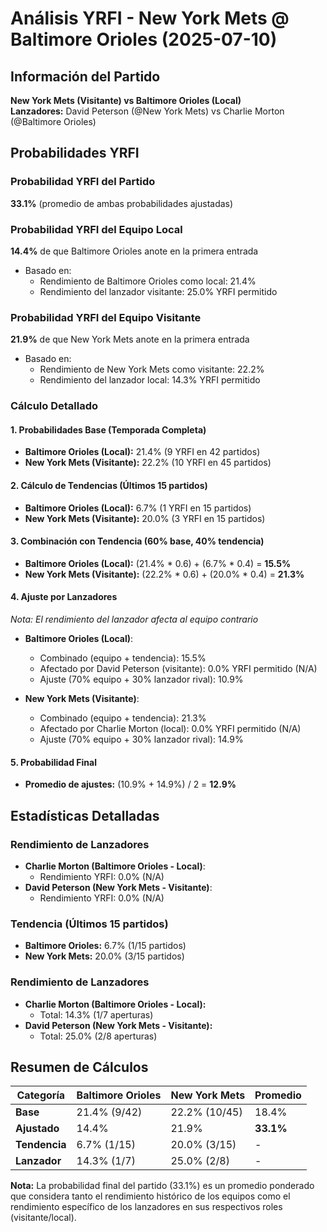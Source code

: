 # Análisis YRFI - New York Mets @ Baltimore Orioles (2025-07-10)

## Información del Partido
**New York Mets (Visitante) vs Baltimore Orioles (Local)**  
**Lanzadores:** David Peterson (@New York Mets) vs Charlie Morton (@Baltimore Orioles)

## Probabilidades YRFI

### Probabilidad YRFI del Partido
**33.1%** (promedio de ambas probabilidades ajustadas)

### Probabilidad YRFI del Equipo Local
**14.4%** de que Baltimore Orioles anote en la primera entrada
- Basado en:
  - Rendimiento de Baltimore Orioles como local: 21.4%
  - Rendimiento del lanzador visitante: 25.0% YRFI permitido

### Probabilidad YRFI del Equipo Visitante
**21.9%** de que New York Mets anote en la primera entrada
- Basado en:
  - Rendimiento de New York Mets como visitante: 22.2%
  - Rendimiento del lanzador local: 14.3% YRFI permitido

### Cálculo Detallado

#### 1. Probabilidades Base (Temporada Completa)
- **Baltimore Orioles (Local):** 21.4% (9 YRFI en 42 partidos)
- **New York Mets (Visitante):** 22.2% (10 YRFI en 45 partidos)

#### 2. Cálculo de Tendencias (Últimos 15 partidos)
- **Baltimore Orioles (Local):** 6.7% (1 YRFI en 15 partidos)
- **New York Mets (Visitante):** 20.0% (3 YRFI en 15 partidos)

#### 3. Combinación con Tendencia (60% base, 40% tendencia)
- **Baltimore Orioles (Local):** (21.4% * 0.6) + (6.7% * 0.4) = **15.5%**
- **New York Mets (Visitante):** (22.2% * 0.6) + (20.0% * 0.4) = **21.3%**

#### 4. Ajuste por Lanzadores
*Nota: El rendimiento del lanzador afecta al equipo contrario*

- **Baltimore Orioles (Local)**:
  - Combinado (equipo + tendencia): 15.5%
  - Afectado por David Peterson (visitante): 0.0% YRFI permitido (N/A)
  - Ajuste (70% equipo + 30% lanzador rival): 10.9%

- **New York Mets (Visitante)**:
  - Combinado (equipo + tendencia): 21.3%
  - Afectado por Charlie Morton (local): 0.0% YRFI permitido (N/A)
  - Ajuste (70% equipo + 30% lanzador rival): 14.9%

#### 5. Probabilidad Final
- **Promedio de ajustes:** (10.9% + 14.9%) / 2 = **12.9%**

## Estadísticas Detalladas


### Rendimiento de Lanzadores
- **Charlie Morton (Baltimore Orioles - Local)**:
  - Rendimiento YRFI: 0.0% (N/A)
- **David Peterson (New York Mets - Visitante)**:
  - Rendimiento YRFI: 0.0% (N/A)
### Tendencia (Últimos 15 partidos)
- **Baltimore Orioles:** 6.7% (1/15 partidos)
- **New York Mets:** 20.0% (3/15 partidos)

### Rendimiento de Lanzadores
- **Charlie Morton (Baltimore Orioles - Local):**
  - Total: 14.3% (1/7 aperturas)
- **David Peterson (New York Mets - Visitante):**
  - Total: 25.0% (2/8 aperturas)

## Resumen de Cálculos
| Categoría | Baltimore Orioles    | New York Mets        | Promedio |
|-----------|----------------------|----------------------|----------|
| **Base** | 21.4% (9/42) | 22.2% (10/45) | 18.4% |
| **Ajustado** | 14.4% | 21.9% | **33.1%** |
| **Tendencia** | 6.7% (1/15) | 20.0% (3/15) | - |
| **Lanzador** | 14.3% (1/7) | 25.0% (2/8) | - |

**Nota:** La probabilidad final del partido (33.1%) es un promedio ponderado que considera tanto el rendimiento histórico de los equipos como el rendimiento específico de los lanzadores en sus respectivos roles (visitante/local).